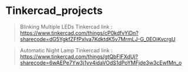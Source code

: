 # Tinkercad_projects

> Blinking Multiple LEDs
> Tinkercad link : https://www.tinkercad.com/things/cP0kdfvYiDn?sharecode=dG5YgkfZFfPxlva7KdktdK5v7MrmLJ-G_0EOiKvcrgU

> Automatic Night Lamp
Tinkercad link : https://www.tinkercad.com/things/gtQbFlFXdUj?sharecode=6wAEPe7Yw3j1yv4idaVOdS1dPoYMFjde3w3cEwfMn_o
